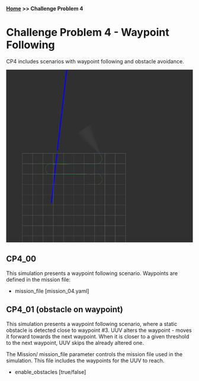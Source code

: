 
**[Home](https://AbLECPS.github.io) >> Challenge Problem 4**

# Challenge Problem 4 - Waypoint Following

CP4 includes scenarios with waypoint following and obstacle avoidance.

![Waypoint Following](./imgs/waypoint.png)

## CP4_00
This simulation presents a waypoint following scenario. Waypoints are defined in the mission file:

 - mission_file [mission_04.yaml]

## CP4_01 (obstacle on waypoint)
This simulation presents a waypoint following scenario, where a static obstacle is detected close to waypoint #3. UUV alters the waypoint - moves it forward towards the next waypoint. When it is closer to a given threshold to the next waypoint, UUV skips the already altered one.

The Mission/ mission_file parameter controls the mission file used in the simulation. This file includes the waypoints for the UUV to reach.

  - enable_obstacles [true/false]

